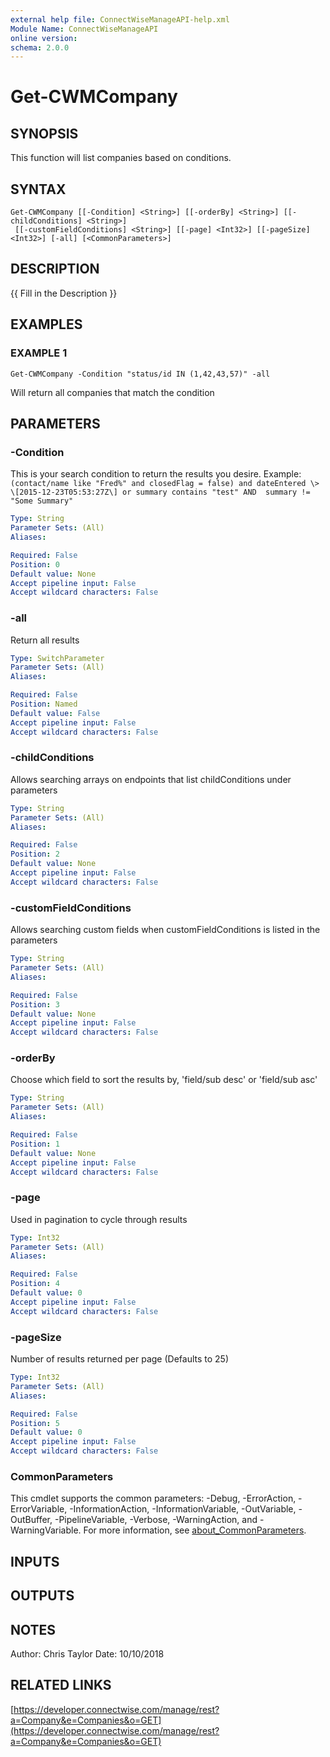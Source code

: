 ```yaml
---
external help file: ConnectWiseManageAPI-help.xml
Module Name: ConnectWiseManageAPI
online version:
schema: 2.0.0
---
```


# Get-CWMCompany

## SYNOPSIS
This function will list companies based on conditions.

## SYNTAX

```
Get-CWMCompany [[-Condition] <String>] [[-orderBy] <String>] [[-childConditions] <String>]
 [[-customFieldConditions] <String>] [[-page] <Int32>] [[-pageSize] <Int32>] [-all] [<CommonParameters>]
```

## DESCRIPTION
{{ Fill in the Description }}

## EXAMPLES

### EXAMPLE 1
```
Get-CWMCompany -Condition "status/id IN (1,42,43,57)" -all
```

Will return all companies that match the condition

## PARAMETERS

### -Condition
This is your search condition to return the results you desire.
Example: `(contact/name like "Fred%" and closedFlag = false) and dateEntered \> \[2015-12-23T05:53:27Z\] or summary contains "test" AND  summary != "Some Summary"`

```yaml
Type: String
Parameter Sets: (All)
Aliases:

Required: False
Position: 0
Default value: None
Accept pipeline input: False
Accept wildcard characters: False
```

### -all
Return all results

```yaml
Type: SwitchParameter
Parameter Sets: (All)
Aliases:

Required: False
Position: Named
Default value: False
Accept pipeline input: False
Accept wildcard characters: False
```

### -childConditions
Allows searching arrays on endpoints that list childConditions under parameters

```yaml
Type: String
Parameter Sets: (All)
Aliases:

Required: False
Position: 2
Default value: None
Accept pipeline input: False
Accept wildcard characters: False
```

### -customFieldConditions
Allows searching custom fields when customFieldConditions is listed in the parameters

```yaml
Type: String
Parameter Sets: (All)
Aliases:

Required: False
Position: 3
Default value: None
Accept pipeline input: False
Accept wildcard characters: False
```

### -orderBy
Choose which field to sort the results by, 'field/sub desc' or 'field/sub asc'

```yaml
Type: String
Parameter Sets: (All)
Aliases:

Required: False
Position: 1
Default value: None
Accept pipeline input: False
Accept wildcard characters: False
```

### -page
Used in pagination to cycle through results

```yaml
Type: Int32
Parameter Sets: (All)
Aliases:

Required: False
Position: 4
Default value: 0
Accept pipeline input: False
Accept wildcard characters: False
```

### -pageSize
Number of results returned per page (Defaults to 25)

```yaml
Type: Int32
Parameter Sets: (All)
Aliases:

Required: False
Position: 5
Default value: 0
Accept pipeline input: False
Accept wildcard characters: False
```

### CommonParameters
This cmdlet supports the common parameters: -Debug, -ErrorAction, -ErrorVariable, -InformationAction, -InformationVariable, -OutVariable, -OutBuffer, -PipelineVariable, -Verbose, -WarningAction, and -WarningVariable. For more information, see [about_CommonParameters](http://go.microsoft.com/fwlink/?LinkID=113216).

## INPUTS

## OUTPUTS

## NOTES
Author: Chris Taylor Date: 10/10/2018

## RELATED LINKS

[https://developer.connectwise.com/manage/rest?a=Company&e=Companies&o=GET](https://developer.connectwise.com/manage/rest?a=Company&e=Companies&o=GET)

